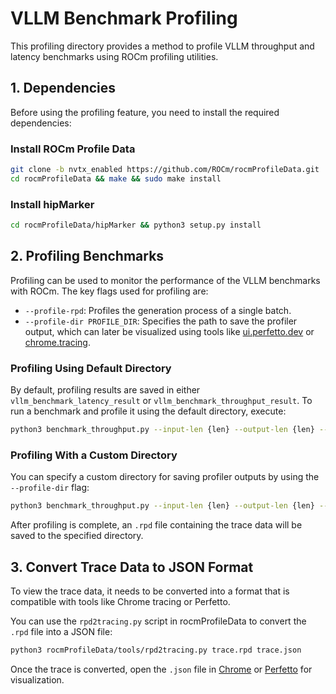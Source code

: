 # VLLM Benchmark Profiling

This profiling directory provides a method to profile VLLM throughput and latency benchmarks using ROCm profiling utilities.

## 1. Dependencies

Before using the profiling feature, you need to install the required dependencies:

### Install ROCm Profile Data

```bash
git clone -b nvtx_enabled https://github.com/ROCm/rocmProfileData.git
cd rocmProfileData && make && sudo make install
```

### Install hipMarker

```bash
cd rocmProfileData/hipMarker && python3 setup.py install
```

## 2. Profiling Benchmarks

Profiling can be used to monitor the performance of the VLLM benchmarks with ROCm. The key flags used for profiling are:

- `--profile-rpd`: Profiles the generation process of a single batch.
- `--profile-dir PROFILE_DIR`: Specifies the path to save the profiler output, which can later be visualized using tools like [ui.perfetto.dev](https://ui.perfetto.dev/) or [chrome.tracing](chrome://tracing/).

### Profiling Using Default Directory

By default, profiling results are saved in either `vllm_benchmark_latency_result` or `vllm_benchmark_throughput_result`. To run a benchmark and profile it using the default directory, execute:

```bash
python3 benchmark_throughput.py --input-len {len} --output-len {len} --model {model} --profile-rpd
```

### Profiling With a Custom Directory

You can specify a custom directory for saving profiler outputs by using the `--profile-dir` flag:

```bash
python3 benchmark_throughput.py --input-len {len} --output-len {len} --model {model} --profile-rpd --profile-dir {/path/to/custom/dir}
```

After profiling is complete, an `.rpd` file containing the trace data will be saved to the specified directory.

## 3. Convert Trace Data to JSON Format

To view the trace data, it needs to be converted into a format that is compatible with tools like Chrome tracing or Perfetto.

You can use the `rpd2tracing.py` script in rocmProfileData to convert the `.rpd` file into a JSON file:

```bash
python3 rocmProfileData/tools/rpd2tracing.py trace.rpd trace.json
```

Once the trace is converted, open the `.json` file in [Chrome](chrome://tracing/) or [Perfetto](https://ui.perfetto.dev/) for visualization.


